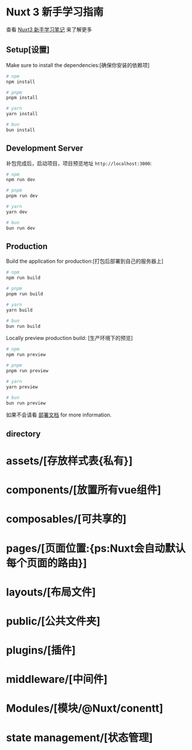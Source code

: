 # Nuxt 3 新手学习指南

查看 [Nuxt3 新手学习笔记](https://nuxt.com/docs/getting-started/introduction) 来了解更多

## Setup[设置]

Make sure to install the dependencies:[确保你安装的依赖项]

```bash
# npm
npm install

# pnpm
pnpm install

# yarn
yarn install

# bun
bun install
```

## Development Server

补包完成后，启动项目，项目预览地址 `http://localhost:3000`:

```bash
# npm
npm run dev

# pnpm
pnpm run dev

# yarn
yarn dev

# bun
bun run dev
```

## Production

Build the application for production:[打包后部署到自己的服务器上]

```bash
# npm
npm run build

# pnpm
pnpm run build

# yarn
yarn build

# bun
bun run build
```

Locally preview production build: [生产环境下的预览]

```bash
# npm
npm run preview

# pnpm
pnpm run preview

# yarn
yarn preview

# bun
bun run preview
```

如果不会请看 [部署文档](https://nuxt.com/docs/getting-started/deployment) for more information.

## directory
  # assets/[存放样式表{私有}]
      
  # components/[放置所有vue组件]
  
  # composables/[可共享的]
  
  # pages/[页面位置:{ps:Nuxt会自动默认每个页面的路由}]
  
  # layouts/[布局文件]
  
  # public/[公共文件夹]

  # plugins/[插件]

  # middleware/[中间件]

  # Modules/[模块/@Nuxt/conentt]
  
  # state management/[状态管理]
